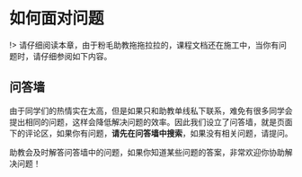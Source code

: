 # 如何面对问题
!> 请仔细阅读本章，由于粉毛助教拖拖拉拉的，课程文档还在施工中，当你有问题时，请仔细参阅如下内容。
## 问答墙
由于同学们的热情实在太高，但是如果只和助教单线私下联系，难免有很多同学会提出相同的问题，这样会降低解决问题的效率。因此我们设立了问答墙，就是页面下的评论区，如果你有问题，**请先在问答墙中搜索**，如果没有相关问题，请提问。

助教会及时解答问答墙中的问题，如果你知道某些问题的答案，非常欢迎你协助解决问题！